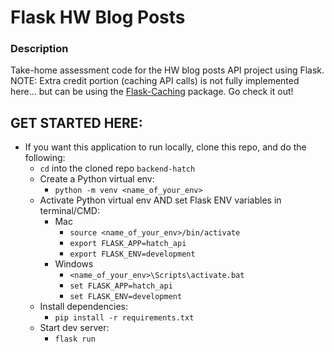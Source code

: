 # Flask HW Blog Posts

### Description
Take-home assessment code for the HW blog posts API project using Flask.
NOTE: Extra credit portion (caching API calls) is not fully implemented here... but can be using the [Flask-Caching](https://flask-caching.readthedocs.io/en/latest/) package. Go check it out!

## GET STARTED HERE:
- If you want this application to run locally, clone this repo, and do the following:
  - `cd` into the cloned repo `backend-hatch`
  - Create a Python virtual env:
    - `python -m venv <name_of_your_env>`
  - Activate Python virtual env AND set Flask ENV variables in terminal/CMD:
    - Mac
        - `source <name_of_your_env>/bin/activate`
        - `export FLASK_APP=hatch_api`
        - `export FLASK_ENV=development`
    - Windows
        - `<name_of_your_env>\Scripts\activate.bat`
        - `set FLASK_APP=hatch_api`
        - `set FLASK_ENV=development`
  - Install dependencies:
    - `pip install -r requirements.txt`
  - Start dev server:
    - `flask run`
